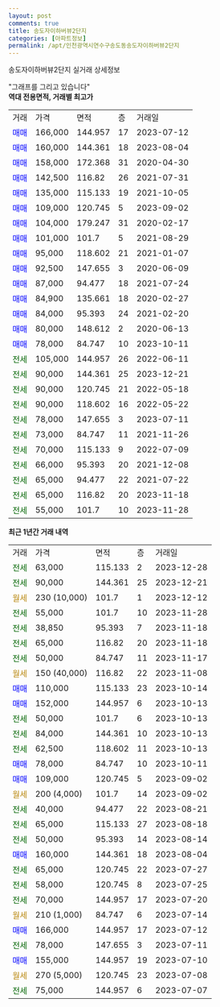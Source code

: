 ```yaml
---
layout: post
comments: true
title: 송도자이하버뷰2단지
categories: [아파트정보]
permalink: /apt/인천광역시연수구송도동송도자이하버뷰2단지
---
```


송도자이하버뷰2단지 실거래 상세정보

<script type="text/javascript">
  google.charts.load('current', {'packages':['line', 'corechart']});
  google.charts.setOnLoadCallback(drawChart);

  function drawChart() {
    var data = new google.visualization.DataTable();
    data.addColumn('date', '거래일');
    data.addColumn('number', "매매");
    data.addColumn('number', "전세");
    data.addColumn('number', "전매");

    data.addRows([[new Date(Date.parse("2023-12-28")), null, 63000, null], [new Date(Date.parse("2023-12-21")), null, 90000, null], [new Date(Date.parse("2023-12-12")), null, null, null], [new Date(Date.parse("2023-11-28")), null, 55000, null], [new Date(Date.parse("2023-11-18")), null, 38850, null], [new Date(Date.parse("2023-11-18")), null, 65000, null], [new Date(Date.parse("2023-11-17")), null, 50000, null], [new Date(Date.parse("2023-11-08")), null, null, null], [new Date(Date.parse("2023-10-14")), 110000, null, null], [new Date(Date.parse("2023-10-13")), 152000, null, null], [new Date(Date.parse("2023-10-13")), null, 50000, null], [new Date(Date.parse("2023-10-13")), null, 84000, null], [new Date(Date.parse("2023-10-13")), null, 62500, null], [new Date(Date.parse("2023-10-11")), 78000, null, null], [new Date(Date.parse("2023-09-02")), 109000, null, null], [new Date(Date.parse("2023-09-02")), null, null, null], [new Date(Date.parse("2023-08-21")), null, 40000, null], [new Date(Date.parse("2023-08-18")), null, 65000, null], [new Date(Date.parse("2023-08-14")), null, 50000, null], [new Date(Date.parse("2023-08-04")), 160000, null, null], [new Date(Date.parse("2023-07-27")), null, 65000, null], [new Date(Date.parse("2023-07-25")), null, 58000, null], [new Date(Date.parse("2023-07-20")), null, 70000, null], [new Date(Date.parse("2023-07-14")), null, null, null], [new Date(Date.parse("2023-07-12")), 166000, null, null], [new Date(Date.parse("2023-07-11")), null, 78000, null], [new Date(Date.parse("2023-07-10")), 155000, null, null], [new Date(Date.parse("2023-07-08")), null, null, null], [new Date(Date.parse("2023-07-07")), null, 75000, null]]);

    var options = {
      hAxis: {
        format: 'yyyy/MM/dd'
      },    
      lineWidth: 0,
      pointsVisible: true,    
      title: '최근 1년간 유형별 실거래가 분포',
      legend: { position: 'bottom' }
    };

    var formatter = new google.visualization.NumberFormat({pattern:'###,###'} );
    formatter.format(data, 1);
    formatter.format(data, 2);
    
    setTimeout(function() {
        var chart = new google.visualization.LineChart(document.getElementById('columnchart_material'));
        chart.draw(data, (options));
        document.getElementById('loading').style.display = 'none';
    }, 200);
  }
</script>


<div id="loading" style="z-index:20; display: block; margin-left: 0px">"그래프를 그리고 있습니다"</div>
<div id="columnchart_material" style="width: 95%; margin-left: 0px; display: block"></div>
<!-- contents start -->
<b>역대 전용면적, 거래별 최고가</b>
<table class="sortable">
    <tr>
      <td>거래</td>
      <td>가격</td>
      <td>면적</td>
      <td>층</td>
      <td>거래일</td>
    </tr>
        <tr>
          <td><a style="color: blue">매매</a></td>
          <td>166,000</td>
          <td>144.957</td>
          <td>17</td>
          <td>2023-07-12</td>
        </tr>            <tr>
          <td><a style="color: blue">매매</a></td>
          <td>160,000</td>
          <td>144.361</td>
          <td>18</td>
          <td>2023-08-04</td>
        </tr>            <tr>
          <td><a style="color: blue">매매</a></td>
          <td>158,000</td>
          <td>172.368</td>
          <td>31</td>
          <td>2020-04-30</td>
        </tr>            <tr>
          <td><a style="color: blue">매매</a></td>
          <td>142,500</td>
          <td>116.82</td>
          <td>26</td>
          <td>2021-07-31</td>
        </tr>            <tr>
          <td><a style="color: blue">매매</a></td>
          <td>135,000</td>
          <td>115.133</td>
          <td>19</td>
          <td>2021-10-05</td>
        </tr>            <tr>
          <td><a style="color: blue">매매</a></td>
          <td>109,000</td>
          <td>120.745</td>
          <td>5</td>
          <td>2023-09-02</td>
        </tr>            <tr>
          <td><a style="color: blue">매매</a></td>
          <td>104,000</td>
          <td>179.247</td>
          <td>31</td>
          <td>2020-02-17</td>
        </tr>            <tr>
          <td><a style="color: blue">매매</a></td>
          <td>101,000</td>
          <td>101.7</td>
          <td>5</td>
          <td>2021-08-29</td>
        </tr>            <tr>
          <td><a style="color: blue">매매</a></td>
          <td>95,000</td>
          <td>118.602</td>
          <td>21</td>
          <td>2021-01-07</td>
        </tr>            <tr>
          <td><a style="color: blue">매매</a></td>
          <td>92,500</td>
          <td>147.655</td>
          <td>3</td>
          <td>2020-06-09</td>
        </tr>            <tr>
          <td><a style="color: blue">매매</a></td>
          <td>87,000</td>
          <td>94.477</td>
          <td>18</td>
          <td>2021-07-24</td>
        </tr>            <tr>
          <td><a style="color: blue">매매</a></td>
          <td>84,900</td>
          <td>135.661</td>
          <td>18</td>
          <td>2020-02-27</td>
        </tr>            <tr>
          <td><a style="color: blue">매매</a></td>
          <td>84,000</td>
          <td>95.393</td>
          <td>24</td>
          <td>2021-02-20</td>
        </tr>            <tr>
          <td><a style="color: blue">매매</a></td>
          <td>80,000</td>
          <td>148.612</td>
          <td>2</td>
          <td>2020-06-13</td>
        </tr>            <tr>
          <td><a style="color: blue">매매</a></td>
          <td>78,000</td>
          <td>84.747</td>
          <td>10</td>
          <td>2023-10-11</td>
        </tr>        
        <tr>
              <td><a style="color: darkgreen">전세</a></td>
              <td>105,000</td>
              <td>144.957</td>
              <td>26</td>
              <td>2022-06-11</td>
            </tr>            <tr>
              <td><a style="color: darkgreen">전세</a></td>
              <td>90,000</td>
              <td>144.361</td>
              <td>25</td>
              <td>2023-12-21</td>
            </tr>            <tr>
              <td><a style="color: darkgreen">전세</a></td>
              <td>90,000</td>
              <td>120.745</td>
              <td>21</td>
              <td>2022-05-18</td>
            </tr>            <tr>
              <td><a style="color: darkgreen">전세</a></td>
              <td>90,000</td>
              <td>118.602</td>
              <td>16</td>
              <td>2022-05-22</td>
            </tr>            <tr>
              <td><a style="color: darkgreen">전세</a></td>
              <td>78,000</td>
              <td>147.655</td>
              <td>3</td>
              <td>2023-07-11</td>
            </tr>            <tr>
              <td><a style="color: darkgreen">전세</a></td>
              <td>73,000</td>
              <td>84.747</td>
              <td>11</td>
              <td>2021-11-26</td>
            </tr>            <tr>
              <td><a style="color: darkgreen">전세</a></td>
              <td>70,000</td>
              <td>115.133</td>
              <td>9</td>
              <td>2022-07-09</td>
            </tr>            <tr>
              <td><a style="color: darkgreen">전세</a></td>
              <td>66,000</td>
              <td>95.393</td>
              <td>20</td>
              <td>2021-12-08</td>
            </tr>            <tr>
              <td><a style="color: darkgreen">전세</a></td>
              <td>65,000</td>
              <td>94.477</td>
              <td>22</td>
              <td>2021-07-22</td>
            </tr>            <tr>
              <td><a style="color: darkgreen">전세</a></td>
              <td>65,000</td>
              <td>116.82</td>
              <td>20</td>
              <td>2023-11-18</td>
            </tr>            <tr>
              <td><a style="color: darkgreen">전세</a></td>
              <td>55,000</td>
              <td>101.7</td>
              <td>10</td>
              <td>2023-11-28</td>
            </tr>        
    
</table>

<b>최근 1년간 거래 내역</b>

<table class="sortable">
    <tr>
      <td>거래</td>
      <td>가격</td>
      <td>면적</td>
      <td>층</td>
      <td>거래일</td>
    </tr>
    <tr>
      <td><a style="color: darkgreen">전세</a></td>
      <td>63,000</td>
      <td>115.133</td>
      <td>2</td>
      <td>2023-12-28</td>
    </tr>          <tr>
      <td><a style="color: darkgreen">전세</a></td>
      <td>90,000</td>
      <td>144.361</td>
      <td>25</td>
      <td>2023-12-21</td>
    </tr>          <tr>
      <td><a style="color: darkgoldenrod">월세</a></td>
      <td>230 (10,000)</td>
      <td>101.7</td>
      <td>1</td>
      <td>2023-12-12</td>
    </tr>          <tr>
      <td><a style="color: darkgreen">전세</a></td>
      <td>55,000</td>
      <td>101.7</td>
      <td>10</td>
      <td>2023-11-28</td>
    </tr>          <tr>
      <td><a style="color: darkgreen">전세</a></td>
      <td>38,850</td>
      <td>95.393</td>
      <td>7</td>
      <td>2023-11-18</td>
    </tr>          <tr>
      <td><a style="color: darkgreen">전세</a></td>
      <td>65,000</td>
      <td>116.82</td>
      <td>20</td>
      <td>2023-11-18</td>
    </tr>          <tr>
      <td><a style="color: darkgreen">전세</a></td>
      <td>50,000</td>
      <td>84.747</td>
      <td>11</td>
      <td>2023-11-17</td>
    </tr>          <tr>
      <td><a style="color: darkgoldenrod">월세</a></td>
      <td>150 (40,000)</td>
      <td>116.82</td>
      <td>22</td>
      <td>2023-11-08</td>
    </tr>          <tr>
      <td><a style="color: blue">매매</a></td>
      <td>110,000</td>
      <td>115.133</td>
      <td>23</td>
      <td>2023-10-14</td>
    </tr>          <tr>
      <td><a style="color: blue">매매</a></td>
      <td>152,000</td>
      <td>144.957</td>
      <td>6</td>
      <td>2023-10-13</td>
    </tr>          <tr>
      <td><a style="color: darkgreen">전세</a></td>
      <td>50,000</td>
      <td>101.7</td>
      <td>6</td>
      <td>2023-10-13</td>
    </tr>          <tr>
      <td><a style="color: darkgreen">전세</a></td>
      <td>84,000</td>
      <td>144.361</td>
      <td>10</td>
      <td>2023-10-13</td>
    </tr>          <tr>
      <td><a style="color: darkgreen">전세</a></td>
      <td>62,500</td>
      <td>118.602</td>
      <td>11</td>
      <td>2023-10-13</td>
    </tr>          <tr>
      <td><a style="color: blue">매매</a></td>
      <td>78,000</td>
      <td>84.747</td>
      <td>10</td>
      <td>2023-10-11</td>
    </tr>          <tr>
      <td><a style="color: blue">매매</a></td>
      <td>109,000</td>
      <td>120.745</td>
      <td>5</td>
      <td>2023-09-02</td>
    </tr>          <tr>
      <td><a style="color: darkgoldenrod">월세</a></td>
      <td>200 (4,000)</td>
      <td>101.7</td>
      <td>14</td>
      <td>2023-09-02</td>
    </tr>          <tr>
      <td><a style="color: darkgreen">전세</a></td>
      <td>40,000</td>
      <td>94.477</td>
      <td>22</td>
      <td>2023-08-21</td>
    </tr>          <tr>
      <td><a style="color: darkgreen">전세</a></td>
      <td>65,000</td>
      <td>115.133</td>
      <td>27</td>
      <td>2023-08-18</td>
    </tr>          <tr>
      <td><a style="color: darkgreen">전세</a></td>
      <td>50,000</td>
      <td>95.393</td>
      <td>14</td>
      <td>2023-08-14</td>
    </tr>          <tr>
      <td><a style="color: blue">매매</a></td>
      <td>160,000</td>
      <td>144.361</td>
      <td>18</td>
      <td>2023-08-04</td>
    </tr>          <tr>
      <td><a style="color: darkgreen">전세</a></td>
      <td>65,000</td>
      <td>120.745</td>
      <td>22</td>
      <td>2023-07-27</td>
    </tr>          <tr>
      <td><a style="color: darkgreen">전세</a></td>
      <td>58,000</td>
      <td>120.745</td>
      <td>8</td>
      <td>2023-07-25</td>
    </tr>          <tr>
      <td><a style="color: darkgreen">전세</a></td>
      <td>70,000</td>
      <td>144.957</td>
      <td>17</td>
      <td>2023-07-20</td>
    </tr>          <tr>
      <td><a style="color: darkgoldenrod">월세</a></td>
      <td>210 (1,000)</td>
      <td>84.747</td>
      <td>6</td>
      <td>2023-07-14</td>
    </tr>          <tr>
      <td><a style="color: blue">매매</a></td>
      <td>166,000</td>
      <td>144.957</td>
      <td>17</td>
      <td>2023-07-12</td>
    </tr>          <tr>
      <td><a style="color: darkgreen">전세</a></td>
      <td>78,000</td>
      <td>147.655</td>
      <td>3</td>
      <td>2023-07-11</td>
    </tr>          <tr>
      <td><a style="color: blue">매매</a></td>
      <td>155,000</td>
      <td>144.957</td>
      <td>19</td>
      <td>2023-07-10</td>
    </tr>          <tr>
      <td><a style="color: darkgoldenrod">월세</a></td>
      <td>270 (5,000)</td>
      <td>120.745</td>
      <td>23</td>
      <td>2023-07-08</td>
    </tr>          <tr>
      <td><a style="color: darkgreen">전세</a></td>
      <td>75,000</td>
      <td>144.957</td>
      <td>6</td>
      <td>2023-07-07</td>
    </tr>      </table>
<!-- contents end -->    

